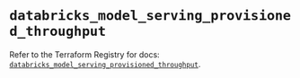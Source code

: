 # `databricks_model_serving_provisioned_throughput`

Refer to the Terraform Registry for docs: [`databricks_model_serving_provisioned_throughput`](https://registry.terraform.io/providers/databricks/databricks/1.89.0/docs/resources/model_serving_provisioned_throughput).
